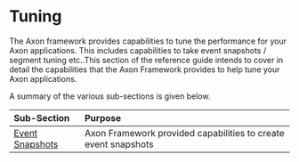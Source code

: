 # Tuning

The Axon framework provides capabilities to tune the performance for your Axon applications. This includes capabilities to take event snapshots / segment tuning etc..This section of the reference guide intends to cover in detail the capabilities that the Axon Framework provides to help tune your Axon applications.‌

A summary of the various sub-sections is given below.

| Sub-Section | Purpose |
| :--- | :--- |
| ​[Event Snapshots​](event-snapshots.md) | Axon Framework provided capabilities to create event snapshots |


